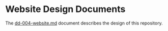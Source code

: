 # Website Design Documents

The [dd-004-website.md](https://github.com/rbmk-project/rbmk-project.github.io/blob/main/docs/design/dd-004-website.md)
document describes the design of this repository.
